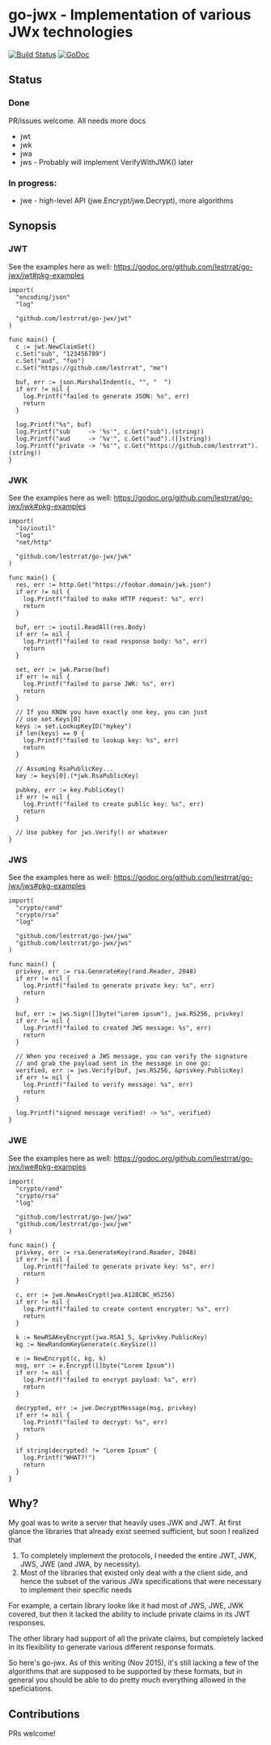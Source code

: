 # go-jwx - Implementation of various JWx technologies

[![Build Status](https://travis-ci.org/lestrrat/go-jwx.svg?branch=master)](https://travis-ci.org/lestrrat/go-jwx)
[![GoDoc](https://godoc.org/github.com/lestrrat/go-jwx?status.svg)](https://godoc.org/github.com/lestrrat/go-jwx)

## Status

### Done

PR/issues welcome. All needs more docs

* jwt
* jwk
* jwa
* jws - Probably will implement VerifyWithJWK() later

### In progress:

* jwe - high-level API (jwe.Encrypt/jwe.Decrypt), more algorithms

## Synopsis

### JWT

See the examples here as well: https://godoc.org/github.com/lestrrat/go-jwx/jwt#pkg-examples

```
import(
  "encoding/json"
  "log"

  "github.com/lestrrat/go-jwx/jwt"
)

func main() {
  c := jwt.NewClaimSet()
  c.Set("sub", "123456789")
  c.Set("aud", "foo")
  c.Set("https://github.com/lestrrat", "me")

  buf, err := json.MarshalIndent(c, "", "  ")
  if err != nil {
    log.Printf("failed to generate JSON: %s", err)
    return
  }

  log.Printf("%s", buf)
  log.Printf("sub     -> '%s'", c.Get("sub").(string))
  log.Printf("aud     -> '%v'", c.Get("aud").([]string))
  log.Printf("private -> '%s'", c.Get("https://github.com/lestrrat").(string))
}
```

### JWK

See the examples here as well: https://godoc.org/github.com/lestrrat/go-jwx/jwk#pkg-examples

```
import(
  "io/ioutil"
  "log"
  "net/http"
  
  "github.com/lestrrat/go-jwx/jwk"
)

func main() {
  res, err := http.Get("https://foobar.domain/jwk.json")
  if err != nil {
    log.Printf("failed to make HTTP request: %s", err)
    return
  }

  buf, err := ioutil.ReadAll(res.Body)
  if err != nil {
    log.Printf("failed to read response body: %s", err)
    return
  }

  set, err := jwk.Parse(buf)
  if err != nil {
    log.Printf("failed to parse JWK: %s", err)
    return
  }

  // If you KNOW you have exactly one key, you can just
  // use set.Keys[0]
  keys := set.LookupKeyID("mykey")
  if len(keys) == 0 {
    log.Printf("failed to lookup key: %s", err)
    return
  }

  // Assuming RsaPublicKey...
  key := keys[0].(*jwk.RsaPublicKey)

  pubkey, err := key.PublicKey()
  if err != nil {
    log.Printf("failed to create public key: %s", err)
    return
  }

  // Use pubkey for jws.Verify() or whatever
}
```

### JWS

See the examples here as well: https://godoc.org/github.com/lestrrat/go-jwx/jws#pkg-examples

```
import(
  "crypto/rand"
  "crypto/rsa"
  "log"

  "github.com/lestrrat/go-jwx/jwa"
  "github.com/lestrrat/go-jwx/jws"
)

func main() {
  privkey, err := rsa.GenerateKey(rand.Reader, 2048)
  if err != nil {
    log.Printf("failed to generate private key: %s", err)
    return
  }

  buf, err := jws.Sign([]byte("Lorem ipsum"), jwa.RS256, privkey)
  if err != nil {
    log.Printf("failed to created JWS message: %s", err)
    return
  }

  // When you received a JWS message, you can verify the signature
  // and grab the payload sent in the message in one go:
  verified, err := jws.Verify(buf, jws.RS256, &privkey.PublicKey)
  if err != nil {
    log.Printf("failed to verify message: %s", err)
    return
  }

  log.Printf("signed message verified! -> %s", verified)
}
```

### JWE

See the examples here as well: https://godoc.org/github.com/lestrrat/go-jwx/jwe#pkg-examples

```
import(
  "crypto/rand"
  "crypto/rsa"
  "log"

  "github.com/lestrrat/go-jwx/jwa"
  "github.com/lestrrat/go-jwx/jwe"
)

func main() {
  privkey, err := rsa.GenerateKey(rand.Reader, 2048)
  if err != nil {
    log.Printf("failed to generate private key: %s", err)
    return
  }

  c, err := jwe.NewAesCrypt(jwa.A128CBC_HS256)
  if err != nil {
    log.Printf("failed to create content encrypter: %s", err)
    return
  }

  k := NewRSAKeyEncrypt(jwa.RSA1_5, &privkey.PublicKey)
  kg := NewRandomKeyGenerate(c.KeySize())

  e := NewEncrypt(c, kg, k)
  msg, err := e.Encrypt([]byte("Lorem Ipsum"))
  if err != nil {
    log.Printf("failed to encrypt payload: %s", err)
    return
  }

  decrypted, err := jwe.DecryptMessage(msg, privkey)
  if err != nil {
    log.Printf("failed to decrypt: %s", err)
    return
  }

  if string(decrypted) != "Lorem Ipsum" {
    log.Printf("WHAT?!")
    return
  }
}
```

## Why?

My goal was to write a server that heavily uses JWK and JWT. At first glance
the libraries that already exist seemed sufficient, but soon I realized that

1. To completely implement the protocols, I needed the entire JWT, JWK, JWS, JWE (and JWA, by necessity).
2. Most of the libraries that existed only deal with a the client side, and hence the subset of the various JWx specifications that were necessary to implement their specific needs

For example, a certain library looke like it had most of JWS, JWE, JWK covered, but then it lacked the ability to include private claims in its JWT responses.

The other library had support of all the private claims, but completely lacked
in its flexibility to generate various different response formats.

So here's go-jwx. As of this writing (Nov 2015), it's still lacking a few of the algorithms that are supposed to be supported by these formats, but in general you should be able to do pretty much everything allowed in the speficiations.

## Contributions

PRs welcome!
